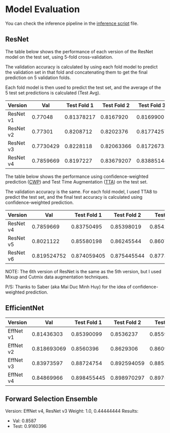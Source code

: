 # Model Evaluation

You can check the inference pipeline in the [inference script](inference-script.ipynb) file.

## ResNet

The table below shows the performance of each version of the ResNet model on the test set, using 5-fold cross-validation.

The validation accuracy is calculated by using each fold model to predict the validation set in that fold and concatenating them to get the final prediction on 5 validation folds.

Each fold model is then used to predict the test set, and the average of the 5 test set predictions is calculated (Test Avg).

| Version     | Val          | Test Fold 1 | Test Fold 2 | Test Fold 3 | Test Fold 4 | Test Fold 5 | Test Avg   |
|-------------|--------------|-------------|-------------|-------------|-------------|-------------|------------|
| ResNet v1   | 0.77048      | 0.81378217  | 0.8167920   | 0.8169900   | 0.8194851   | 0.81940594  | 0.81940    |
| ResNet v2   | 0.77301      | 0.8208712   | 0.8202376   | 0.81774257  | 0.82269306  | 0.82356435  | 0.82356435 |
| ResNet v3   | 0.7730429    | 0.8228118   | 0.82063366  | 0.81726732  | 0.81861386  | 0.81996039  | 0.81996039 |
| ResNet v4   | 0.7859669    | 0.8197227   | 0.83679207  | 0.83885148  | 0.83532673  | 0.83992079  | 0.83992079 |

The table below shows the performance using confidence-weighted prediction ([CWP](CWP.ipynb)) and Test Time Augmentation ([TTA](TTA.ipynb)) on the test set.

The validation accuracy is the same. For each fold model, I used TTA8 to predict the test set, and the final test accuracy is calculated using confidence-weighted prediction.

| Version     | Val          | Test Fold 1 | Test Fold 2 | Test Fold 3 | Test Fold 4 | Test Fold 5 | Test CFW   |
|-------------|--------------|-------------|-------------|-------------|-------------|-------------|------------|
| ResNet v4   | 0.7859669    | 0.83750495  | 0.85398019  | 0.85421782  | 0.85069306  | 0.855168316 | 0.88059405 |
| ResNet v5   | 0.8021122    | 0.85580198  | 0.86245544  | 0.86071287  | 0.86304950  | 0.86384158  | 0.88249505 |
| ResNet v6   | 0.819524752  | 0.874059405 | 0.875445544 | 0.8773465346 | 0.8753267326 | 0.87655445  | 0.88823762 |

NOTE: The 6th version of ResNet is the same as the 5th version, but I used Mixup and Cutmix data augmentation techniques.

P/S: Thanks to Saber (aka Mai Duc Minh Huy) for the idea of confidence-weighted prediction.

## EfficientNet

| Version     | Val          | Test Fold 1 | Test Fold 2 | Test Fold 3 | Test Fold 4 | Test Fold 5 | Test CFW   |
|-------------|--------------|-------------|-------------|-------------|-------------|-------------|------------|
| EffNet v1   | 0.81436303   | 0.85390099  | 0.8536237   | 0.855960396 | 0.853346534  | 0.851089108 | 0.885425742 |
| EffNet v2   | 0.818693069  | 0.8560396   | 0.8629306   | 0.860910891 | 0.85405940  | 0.854019801 | 0.88451485 |
| EffNet v3   | 0.83973597   | 0.88724754  | 0.892594059 | 0.8852673267 | 0.88895049  | 0.8902970297 | 0.91160396 |
| EffNet v4   | 0.84869966   | 0.898455445 | 0.898970297 | 0.89750495  | 0.89556435  | 0.8982970297 | 0.91382178 |

## Forward Selection Ensemble

Version: EffNet v4, ResNet v3
Weight: 1.0, 0.44444444
Results:

- Val: 0.8587
- Test: 0.9160396
